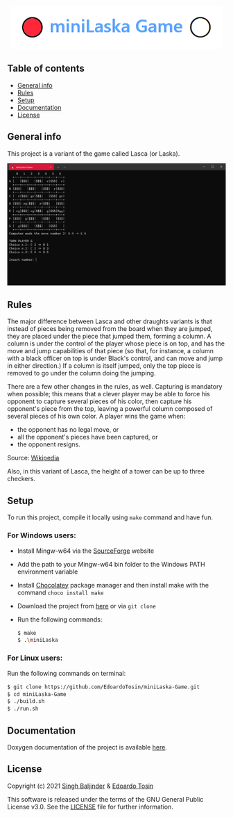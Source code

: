 <p align="center">
  <a href="https://github.com/EdoardoTosin/miniLaska-Game">
    <img src="https://raw.githubusercontent.com/EdoardoTosin/miniLaska-Game/main/example/logo.png" alt="LOGO" height=100px></a>
</p>

## Table of contents
* [General info](#general-info)
* [Rules](#rules)
* [Setup](#setup)
* [Documentation](#documentation)
* [License](#license)

## General info
This project is a variant of the game called Lasca (or Laska).

![Screenshot](https://raw.githubusercontent.com/EdoardoTosin/miniLaska-Game/main/example/example.jpg)

## Rules
The major difference between Lasca and other draughts variants is that instead of pieces being removed from the board when they are jumped, they are placed under the piece that jumped them, forming a column. A column is under the control of the player whose piece is on top, and has the move and jump capabilities of that piece (so that, for instance, a column with a black officer on top is under Black's control, and can move and jump in either direction.) If a column is itself jumped, only the top piece is removed to go under the column doing the jumping.

There are a few other changes in the rules, as well. Capturing is mandatory when possible; this means that a clever player may be able to force his opponent to capture several pieces of his color, then capture his opponent's piece from the top, leaving a powerful column composed of several pieces of his own color. A player wins the game when:

* the opponent has no legal move, or
* all the opponent's pieces have been captured, or
* the opponent resigns.

Source: [Wikipedia](https://en.wikipedia.org/wiki/Lasca)

Also, in this variant of Lasca, the height of a tower can be up to three checkers.

## Setup
To run this project, compile it locally using `make` command and have fun.

### For Windows users:
* Install Mingw-w64 via the [SourceForge](https://sourceforge.net/projects/mingw-w64/) website
* Add the path to your Mingw-w64 bin folder to the Windows PATH environment variable
* Install [Chocolatey](https://chocolatey.org/install) package manager and then install make with the command
  ```choco install make```
* Download the project from [here](https://github.com/EdoardoTosin/miniLaska-Game/archive/main.zip) or via ``git clone``
* Run the following commands:

  ``` bash
  $ make
  $ .\miniLaska
  ```

### For Linux users:
Run the following commands on terminal:
``` bash
$ git clone https://github.com/EdoardoTosin/miniLaska-Game.git
$ cd miniLaska-Game
$ ./build.sh
$ ./run.sh
```

## Documentation

Doxygen documentation of the project is available [here](https://edoardotosin.github.io/miniLaska-Game/).

## License

Copyright (c) 2021 [Singh Baljinder](https://github.com/SinghBaljinder) & [Edoardo Tosin](https://github.com/EdoardoTosin)

This software is released under the terms of the GNU General Public License v3.0. See the [LICENSE](https://github.com/EdoardoTosin/miniLaska-Game/tree/main/LICENSE) file for further information.
